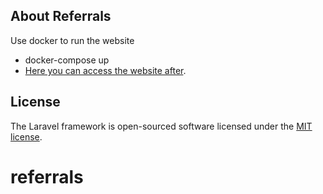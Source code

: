 ## About Referrals

Use docker to run the website

- docker-compose up
- [Here you can access the website after](http://localhost:8000/login).

## License

The Laravel framework is open-sourced software licensed under the [MIT license](https://opensource.org/licenses/MIT).
# referrals
